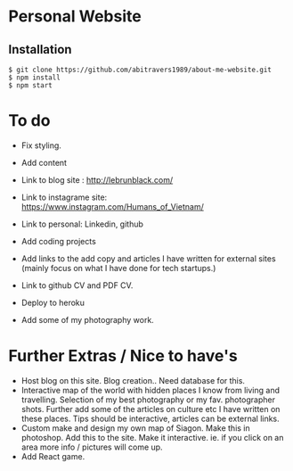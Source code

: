 # Personal Website

## Installation

``````
$ git clone https://github.com/abitravers1989/about-me-website.git
$ npm install
$ npm start
```````

# To do

- Fix styling.
- Add content

- Link to blog site : http://lebrunblack.com/
- Link to instagrame site: https://www.instagram.com/Humans_of_Vietnam/
- Link to personal: Linkedin, github

- Add coding projects
- Add links to the add copy and articles I have written for external sites (mainly focus on what I have done for tech startups.)
- Link to github CV and PDF CV.

- Deploy to heroku

- Add some of my photography work.


# Further Extras / Nice to have's

- Host blog on this site. Blog creation.. Need database for this.
- Interactive map of the world with hidden places I know from living and travelling. Selection of my best photography or my fav. photographer shots. Further add some of the articles on culture etc I have written on these places. Tips should be interactive, articles can be external links.
- Custom make and design my own map of Siagon. Make this in photoshop. Add this to the site. Make it interactive. ie. if you click on an area more info / pictures will come up. 
- Add React game.
